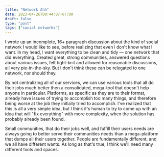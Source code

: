 ```yaml
---
title: "Network Ahh"
date: 2023-04-26T00:44:07-07:00
draft: false
type: "post"
tags: ["social networks"]
---
```


I wrote up an incomplete, 16+ paragraph discussion about the kind of social network I would like to see, before realizing that even I don't know what I want. In my head, I want everything to be clean and tidy — one network that did everything. Created great, strong communities, answered questions about various issues, felt tight-knit and allowed for reasonable discussions, all very pie-in-the-sky. But I don't think these can be relegated to one network, nor should they.

By not centralizing all of our services, we can use various tools that all do their jobs much better then a consolidated, mega-tool that doesn't help anyone in particular. Platforms, as specific as they are to their format, already have issues of trying to accomplish too many things, and therefore being worse at the job they initially tried to accomplish. I've realized that this is all a very simple idea, but I think it's human to try to come up with an idea that will "fix everything" with more complexity, when the solution has probably already been found.

Small communities, that do their jobs well, and fulfill their users needs are always going to better serve their communities needs than a mega-platform that dumps all their users together. People are fundamentally different, and we all have different wants. As long as that's true, I think we'll need many different tools and spaces.
